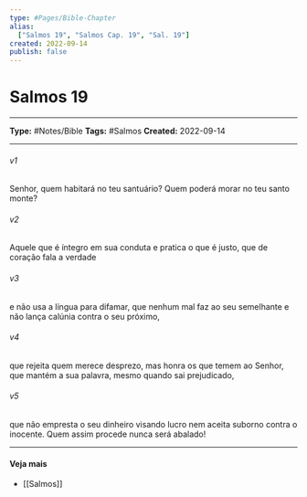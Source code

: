 ```yaml
---
type: #Pages/Bible-Chapter
alias:
  ["Salmos 19", "Salmos Cap. 19", "Sal. 19"]
created: 2022-09-14
publish: false
---
```


# Salmos 19

---

**Type:** #Notes/Bible
**Tags:** #Salmos
**Created:** 2022-09-14

---

###### v1
Senhor, quem habitará no teu santuário? Quem poderá morar no teu santo monte?
###### v2
Aquele que é íntegro em sua conduta e pratica o que é justo, que de coração fala a verdade
###### v3
e não usa a língua para difamar, que nenhum mal faz ao seu semelhante e não lança calúnia contra o seu próximo,
###### v4
que rejeita quem merece desprezo, mas honra os que temem ao Senhor, que mantém a sua palavra, mesmo quando sai prejudicado,
###### v5
que não empresta o seu dinheiro visando lucro nem aceita suborno contra o inocente. Quem assim procede nunca será abalado!


---

#### Veja mais

- [[Salmos]]
